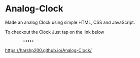 # Analog-Clock
Made an analog Clock using simple HTML, CSS and JavaScript.

To checkout the Clock Just tap on the link below

            ⬇⬇⬇⬇⬇
https://harshp200.github.io/Analog-Clock/

